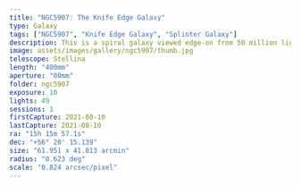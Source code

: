 ```yaml
---
title: "NGC5907: The Knife Edge Galaxy"
type: Galaxy
tags: ["NGC5907", "Knife Edge Galaxy", "Splinter Galaxy"]
description: This is a spiral galaxy viewed edge-on from 50 million light years away.
image: assets/images/gallery/ngc5907/thumb.jpg
telescope: Stellina
length: "400mm"
aperture: "80mm"
folder: ngc5907
exposure: 10
lights: 49  
sessions: 1
firstCapture: 2021-08-10
lastCapture: 2021-08-10
ra: "15h 15m 57.1s"
dec: "+56° 20' 15.139"
size: "61.951 x 41.813 arcmin"
radius: "0.623 deg"
scale: "0.824 arcsec/pixel"
---
```

